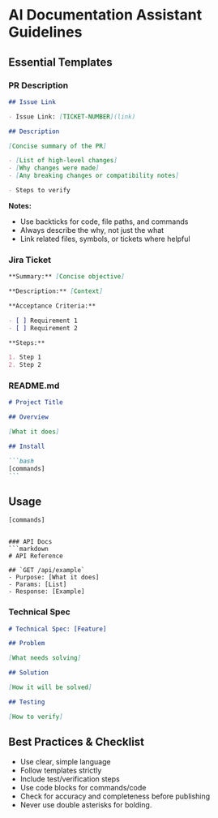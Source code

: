 # AI Documentation Assistant Guidelines

## Essential Templates

### PR Description

```markdown
## Issue Link

- Issue Link: [TICKET-NUMBER](link)

## Description

[Concise summary of the PR]

- [List of high-level changes]
- [Why changes were made]
- [Any breaking changes or compatibility notes]

- Steps to verify
```

**Notes:**

- Use backticks for code, file paths, and commands
- Always describe the why, not just the what
- Link related files, symbols, or tickets where helpful

### Jira Ticket

```markdown
**Summary:** [Concise objective]

**Description:** [Context]

**Acceptance Criteria:**

- [ ] Requirement 1
- [ ] Requirement 2

**Steps:**

1. Step 1
2. Step 2
```

### README.md

````markdown
# Project Title

## Overview

[What it does]

## Install

```bash
[commands]
```
````

## Usage

```bash
[commands]
```

````

### API Docs
```markdown
# API Reference

## `GET /api/example`
- Purpose: [What it does]
- Params: [List]
- Response: [Example]
````

### Technical Spec

```markdown
# Technical Spec: [Feature]

## Problem

[What needs solving]

## Solution

[How it will be solved]

## Testing

[How to verify]
```

## Best Practices & Checklist

- Use clear, simple language
- Follow templates strictly
- Include test/verification steps
- Use code blocks for commands/code
- Check for accuracy and completeness before publishing
- Never use double asterisks for bolding.
